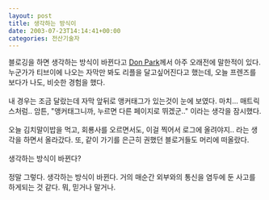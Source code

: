 ```yaml
---
layout: post
title: 생각하는 방식이
date: 2003-07-23T14:14:41+00:00
categories: 전산기술자
---
```

블로깅을 하면 생각하는 방식이 바뀐다고 <a href="http://www.docuverse.com/blog/donpark/2002/08/27.html#a2" target=bb>Don Park</a>께서 아주 오래전에 말한적이 있다. 누군가가 티브이에 나오는 자막만 봐도 리플을 달고싶어진다고 했는데, 오늘 프렌즈를 보다가 나도, 비슷한 경험을 했다.<br /><br />내 경우는 조금 달랐는데 자막 앞뒤로 앵커태그가 있는것이 눈에 보였다. 마치... 매트릭스처럼.. 암튼, "앵커태그니까, 누르면 다른 페이지로 뛰겠군.." 이라는 생각을 잠시했다.<br /><br />오늘 김치말이밥을 먹고, 회룡사를 오르면서도, 이걸 찍어서 로그에 올려야지.. 라는 생각을 하면서 올라갔다. 또, 같이 가기를 은근히 권했던 블로거들도 머리에 떠올랐다.<br /><br />생각하는 방식이 바뀐다?<br /><br />정말 그렇다. 생각하는 방식이 바뀐다. 거의 매순간 외부와의 통신을 염두에 둔 사고를 하게되는 것 같다. 뭐, 믿거나 말거나.
